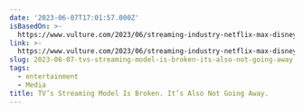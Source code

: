 ```yaml
---
date: '2023-06-07T17:01:57.000Z'
isBasedOn: >-
  https://www.vulture.com/2023/06/streaming-industry-netflix-max-disney-hulu-apple-tv-prime-video-peacock-paramount.html
link: >-
  https://www.vulture.com/2023/06/streaming-industry-netflix-max-disney-hulu-apple-tv-prime-video-peacock-paramount.html
slug: 2023-06-07-tvs-streaming-model-is-broken-its-also-not-going-away
tags:
  - entertainment
  - Media
title: TV’s Streaming Model Is Broken. It’s Also Not Going Away.
---
```


